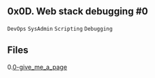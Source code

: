 ## 0x0D. Web stack debugging #0
`DevOps` `SysAdmin` `Scripting` `Debugging`

## Files
0.[0-give_me_a_page](./0-give_me_a_page)
